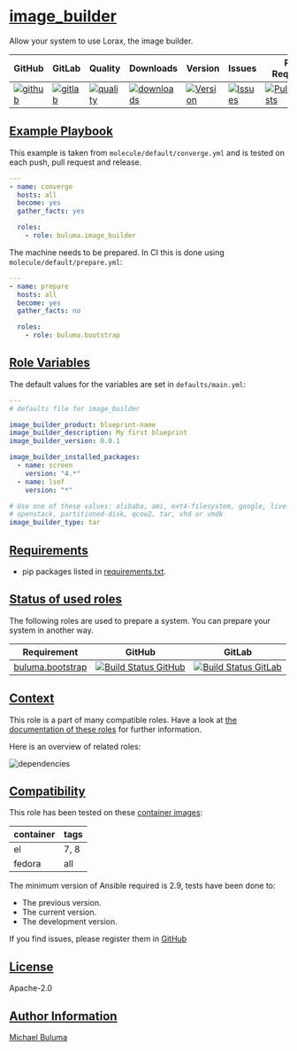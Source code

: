 # [image_builder](#image_builder)

Allow your system to use Lorax, the image builder.

|GitHub|GitLab|Quality|Downloads|Version|Issues|Pull Requests|
|------|------|-------|---------|-------|------|-------------|
|[![github](https://github.com/buluma/ansible-role-image_builder/workflows/Ansible%20Molecule/badge.svg)](https://github.com/buluma/ansible-role-image_builder/actions)|[![gitlab](https://gitlab.com/buluma/ansible-role-image_builder/badges/master/pipeline.svg)](https://gitlab.com/buluma/ansible-role-image_builder)|[![quality](https://img.shields.io/ansible/quality/)](https://galaxy.ansible.com/buluma/image_builder)|[![downloads](https://img.shields.io/ansible/role/d/)](https://galaxy.ansible.com/buluma/image_builder)|[![Version](https://img.shields.io/github/release/buluma/ansible-role-image_builder.svg)](https://github.com/buluma/ansible-role-image_builder/releases/)|[![Issues](https://img.shields.io/github/issues/buluma/ansible-role-image_builder.svg)](https://github.com/buluma/ansible-role-image_builder/issues/)|[![PullRequests](https://img.shields.io/github/issues-pr-closed-raw/buluma/ansible-role-image_builder.svg)](https://github.com/buluma/ansible-role-image_builder/pulls/)|

## [Example Playbook](#example-playbook)

This example is taken from `molecule/default/converge.yml` and is tested on each push, pull request and release.
```yaml
---
- name: converge
  hosts: all
  become: yes
  gather_facts: yes

  roles:
    - role: buluma.image_builder
```

The machine needs to be prepared. In CI this is done using `molecule/default/prepare.yml`:
```yaml
---
- name: prepare
  hosts: all
  become: yes
  gather_facts: no

  roles:
    - role: buluma.bootstrap
```


## [Role Variables](#role-variables)

The default values for the variables are set in `defaults/main.yml`:
```yaml
---
# defaults file for image_builder

image_builder_product: blueprint-name
image_builder_description: My first blueprint
image_builder_version: 0.0.1

image_builder_installed_packages:
  - name: screen
    version: "4.*"
  - name: lsof
    version: "*"

# Use one of these values: alibaba, ami, ext4-filesystem, google, live-iso,
# openstack, partitioned-disk, qcow2, tar, vhd or vmdk
image_builder_type: tar
```

## [Requirements](#requirements)

- pip packages listed in [requirements.txt](https://github.com/buluma/ansible-role-image_builder/blob/main/requirements.txt).

## [Status of used roles](#status-of-requirements)

The following roles are used to prepare a system. You can prepare your system in another way.

| Requirement | GitHub | GitLab |
|-------------|--------|--------|
|[buluma.bootstrap](https://galaxy.ansible.com/buluma/bootstrap)|[![Build Status GitHub](https://github.com/buluma/ansible-role-bootstrap/workflows/Ansible%20Molecule/badge.svg)](https://github.com/buluma/ansible-role-bootstrap/actions)|[![Build Status GitLab ](https://gitlab.com/buluma/ansible-role-bootstrap/badges/master/pipeline.svg)](https://gitlab.com/buluma/ansible-role-bootstrap)|

## [Context](#context)

This role is a part of many compatible roles. Have a look at [the documentation of these roles](https://buluma.co.ke/) for further information.

Here is an overview of related roles:

![dependencies](https://raw.githubusercontent.com/buluma/ansible-role-image_builder/png/requirements.png "Dependencies")

## [Compatibility](#compatibility)

This role has been tested on these [container images](https://hub.docker.com/u/buluma):

|container|tags|
|---------|----|
|el|7, 8|
|fedora|all|

The minimum version of Ansible required is 2.9, tests have been done to:

- The previous version.
- The current version.
- The development version.



If you find issues, please register them in [GitHub](https://github.com/buluma/ansible-role-image_builder/issues)

## [License](#license)

Apache-2.0

## [Author Information](#author-information)

[Michael Buluma](https://buluma.github.io/)
